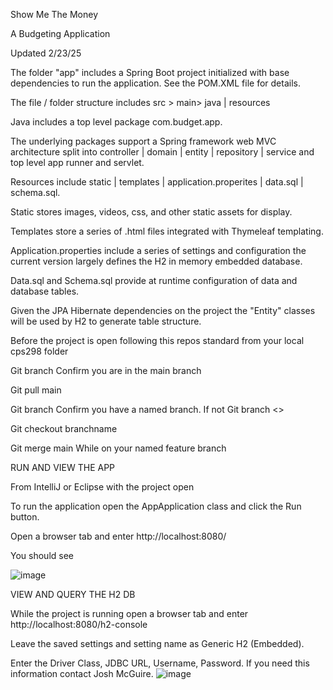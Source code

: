 Show Me The Money

A Budgeting Application


Updated 2/23/25

The folder "app" includes a Spring Boot project initialized with base dependencies to run the application. See the POM.XML file for details.

The file / folder structure includes src > main> java | resources

Java includes a top level package com.budget.app. 

The underlying packages support a Spring framework web MVC architecture split into controller | domain | entity | repository | service and top level app runner and servlet.

Resources include static | templates | application.properites | data.sql | schema.sql. 

  Static stores images, videos, css, and other static assets for display. 
  
  Templates store a series of .html files integrated with Thymeleaf templating.
  
  Application.properties include a series of settings and configuration the current version largely defines the H2 in memory embedded database. 
  
  Data.sql and Schema.sql provide at runtime configuration of data and database tables. 
  
  Given the JPA Hibernate dependencies on the project the "Entity" classes will be used by H2 to generate table structure.


Before the project is open following this repos standard from your local cps298 folder

Git branch
  Confirm you are in the main branch

Git pull main

Git branch
  Confirm you have a named branch. If not Git branch <<enter firstname>>

Git checkout branchname

Git merge main
  While on your named feature branch


RUN AND VIEW THE APP

From IntelliJ or Eclipse with the project open

To run the application open the AppApplication class and click the Run button.

Open a browser tab and enter http://localhost:8080/

You should see 

![image](https://github.com/user-attachments/assets/631d1b98-14cc-434d-b92c-58833dec8dbe)

VIEW AND QUERY THE H2 DB

While the project is running open a browser tab and enter http://localhost:8080/h2-console

Leave the saved settings and setting name as Generic H2 (Embedded).

Enter the Driver Class, JDBC URL, Username, Password. If you need this information contact Josh McGuire.
![image](https://github.com/user-attachments/assets/2c15416d-f19e-4bf5-b4f6-847b379f1da1)

